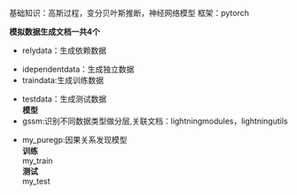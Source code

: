 基础知识：高斯过程，变分贝叶斯推断，神经网络模型
框架：pytorch

**模拟数据生成文档一共4个**  
* relydata：生成依赖数据  
- idependentdata：生成独立数据  
- traindata:生成训练数据  
* testdata：生成测试数据  
**模型**   
* gssm:识别不同数据类型做分层,关联文档：lightningmodules，lightningutils  
- my_puregp:因果关系发现模型  
**训练**  
my_train  
**测试**  
my_test  

